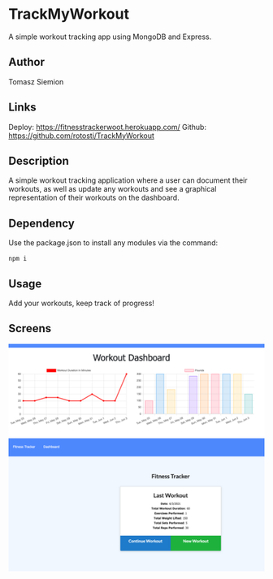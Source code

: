 # TrackMyWorkout
A simple workout tracking app using MongoDB and Express.

## Author
Tomasz Siemion

## Links
Deploy: https://fitnesstrackerwoot.herokuapp.com/
Github: https://github.com/rotosti/TrackMyWorkout

## Description
A simple workout tracking application where a user can document their workouts, as well as update any workouts and see a graphical representation of their workouts on the dashboard.

## Dependency

Use the package.json to install any modules via the command:

```
npm i
```

## Usage
Add your workouts, keep track of progress!

## Screens

![](./public/assets/images/fitnesstracker1.png)
![](./public/assets/images/fitnesstracker2.png)